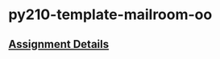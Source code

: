 # py210-template-mailroom-oo
## [Assignment Details](https://uwpce-pythoncert.github.io/ProgrammingInPython/exercises/mailroom/mailroom-oo.html)

